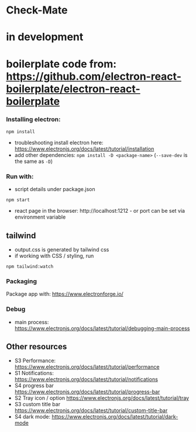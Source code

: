 # Check-Mate

# in development
# boilerplate code from: https://github.com/electron-react-boilerplate/electron-react-boilerplate

### Installing electron:

`npm install`

- troubleshooting install electron here: https://www.electronjs.org/docs/latest/tutorial/installation
- add other dependencies: `npm install -D <package-name>` (`--save-dev` is the same as `-D`)

### Run with:
- script details under package.json

`npm start`

- react page in the browser: http://localhost:1212 - or port can be set via environment variable

## tailwind

- output.css is generated by tailwind css
- if working with CSS / styling, run  

`npm tailwind:watch`

### Packaging

Package app with:
https://www.electronforge.io/

### Debug

- main process: https://www.electronjs.org/docs/latest/tutorial/debugging-main-process

## Other resources
- S3 Performance: https://www.electronjs.org/docs/latest/tutorial/performance
- S1 Notifications: https://www.electronjs.org/docs/latest/tutorial/notifications
- S4 progress bar https://www.electronjs.org/docs/latest/tutorial/progress-bar
- S2 Tray icon / option https://www.electronjs.org/docs/latest/tutorial/tray
- S3 custom title bar https://www.electronjs.org/docs/latest/tutorial/custom-title-bar
- S4 dark mode: https://www.electronjs.org/docs/latest/tutorial/dark-mode
